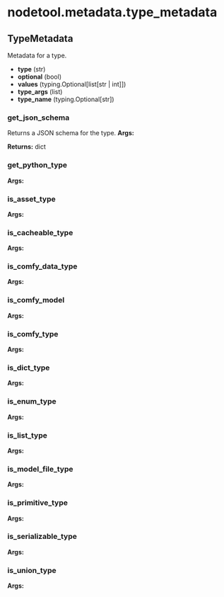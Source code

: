 # nodetool.metadata.type_metadata

## TypeMetadata

Metadata for a type.

- **type** (str)
- **optional** (bool)
- **values** (typing.Optional[list[str | int]])
- **type_args** (list)
- **type_name** (typing.Optional[str])

### get_json_schema

Returns a JSON schema for the type.
**Args:**

**Returns:** dict

### get_python_type

**Args:**

### is_asset_type

**Args:**

### is_cacheable_type

**Args:**

### is_comfy_data_type

**Args:**

### is_comfy_model

**Args:**

### is_comfy_type

**Args:**

### is_dict_type

**Args:**

### is_enum_type

**Args:**

### is_list_type

**Args:**

### is_model_file_type

**Args:**

### is_primitive_type

**Args:**

### is_serializable_type

**Args:**

### is_union_type

**Args:**

